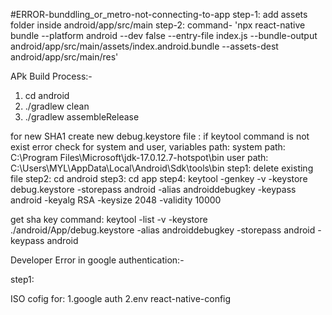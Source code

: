 #ERROR-bunddling_or_metro-not-connecting-to-app
step-1: add assets folder inside android/app/src/main
step-2: command- 'npx react-native bundle --platform android --dev false --entry-file index.js --bundle-output android/app/src/main/assets/index.android.bundle --assets-dest android/app/src/main/res'

APk Build Process:-
1. cd android
2. ./gradlew clean
3. ./gradlew assembleRelease


for new SHA1 create new debug.keystore file :
if keytool command is not exist error check for system and user, variables path:
system path: C:\Program Files\Microsoft\jdk-17.0.12.7-hotspot\bin
user path: C:\Users\MYL\AppData\Local\Android\Sdk\tools\bin
step1: delete existing file
step2: cd android
step3: cd app
step4: keytool -genkey -v -keystore debug.keystore -storepass android -alias androiddebugkey -keypass android -keyalg RSA -keysize 2048 -validity 10000

get sha key command: 
keytool -list -v -keystore ./android/App/debug.keystore -alias androiddebugkey -storepass android -keypass android



Developer Error in google authentication:-

step1:


ISO cofig for:
1.google auth
2.env react-native-config